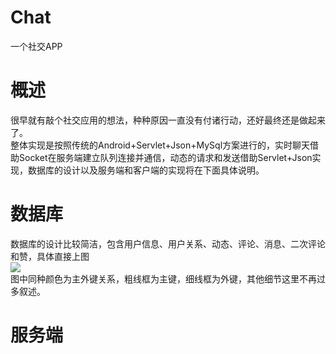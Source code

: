 # Chat
一个社交APP
# 概述
很早就有敲个社交应用的想法，种种原因一直没有付诸行动，还好最终还是做起来了。<br>
整体实现是按照传统的Android+Servlet+Json+MySql方案进行的，实时聊天借助Socket在服务端建立队列连接并通信，动态的请求和发送借助Servlet+Json实现，数据库的设计以及服务端和客户端的实现将在下面具体说明。
# 数据库
数据库的设计比较简洁，包含用户信息、用户关系、动态、评论、消息、二次评论和赞，具体直接上图<br>
![](https://github.com/onceabu/chat/raw/master/picture/database.jpg)<br>
图中同种颜色为主外键关系，粗线框为主键，细线框为外键，其他细节这里不再过多叙述。
# 服务端

